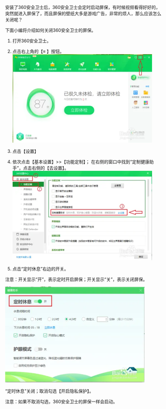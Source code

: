 安装了360安全卫士后，360安全卫士会定时启动屏保，有时候视频看得好好的，突然就进入屏保了，而且屏保的壁纸大多是游戏广告，非常的烦人，那么应该怎么关闭呢？

下面小编将介绍如何关闭360安全卫士的屏保。

1. 打开360安全卫士。
2. 点击右上角的【≡ 】按钮。
![](.关闭360屏保_images/360设置.png)
3. 点击【设置】
4. 依次点击【基本设置】>>【功能定制】；
在右侧的窗口中找到“定制健康助手”，点击右侧的【去设置】。
![](.关闭360屏保_images/设置界面.png)

5. 点击“定时休息”右边的开关。

注意：开关显示“开”，表示定时开启屏保；开关显示“关”，表示关闭屏保。

![](.关闭360屏保_images/关闭屏保.png)

“定时休息”关闭；取消勾选【开启隐私保护】。

注意：如果不取消勾选，360安全卫士的屏保一样会启动。